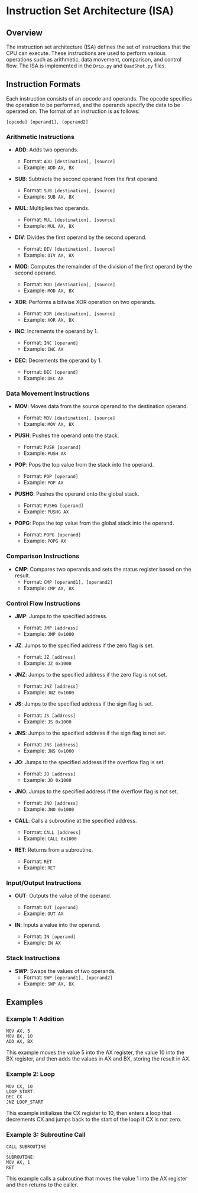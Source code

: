 # Instruction Set Architecture (ISA)

## Overview

The instruction set architecture (ISA) defines the set of instructions that the CPU can execute. These instructions are used to perform various operations such as arithmetic, data movement, comparison, and control flow. The ISA is implemented in the `Drip.py` and `QuadShot.py` files.

## Instruction Formats

Each instruction consists of an opcode and operands. The opcode specifies the operation to be performed, and the operands specify the data to be operated on. The format of an instruction is as follows:

```
[opcode] [operand1], [operand2]
```

### Arithmetic Instructions

- **ADD**: Adds two operands.
  - Format: `ADD [destination], [source]`
  - Example: `ADD AX, BX`

- **SUB**: Subtracts the second operand from the first operand.
  - Format: `SUB [destination], [source]`
  - Example: `SUB AX, BX`

- **MUL**: Multiplies two operands.
  - Format: `MUL [destination], [source]`
  - Example: `MUL AX, BX`

- **DIV**: Divides the first operand by the second operand.
  - Format: `DIV [destination], [source]`
  - Example: `DIV AX, BX`

- **MOD**: Computes the remainder of the division of the first operand by the second operand.
  - Format: `MOD [destination], [source]`
  - Example: `MOD AX, BX`

- **XOR**: Performs a bitwise XOR operation on two operands.
  - Format: `XOR [destination], [source]`
  - Example: `XOR AX, BX`

- **INC**: Increments the operand by 1.
  - Format: `INC [operand]`
  - Example: `INC AX`

- **DEC**: Decrements the operand by 1.
  - Format: `DEC [operand]`
  - Example: `DEC AX`

### Data Movement Instructions

- **MOV**: Moves data from the source operand to the destination operand.
  - Format: `MOV [destination], [source]`
  - Example: `MOV AX, BX`

- **PUSH**: Pushes the operand onto the stack.
  - Format: `PUSH [operand]`
  - Example: `PUSH AX`

- **POP**: Pops the top value from the stack into the operand.
  - Format: `POP [operand]`
  - Example: `POP AX`

- **PUSHG**: Pushes the operand onto the global stack.
  - Format: `PUSHG [operand]`
  - Example: `PUSHG AX`

- **POPG**: Pops the top value from the global stack into the operand.
  - Format: `POPG [operand]`
  - Example: `POPG AX`

### Comparison Instructions

- **CMP**: Compares two operands and sets the status register based on the result.
  - Format: `CMP [operand1], [operand2]`
  - Example: `CMP AX, BX`

### Control Flow Instructions

- **JMP**: Jumps to the specified address.
  - Format: `JMP [address]`
  - Example: `JMP 0x1000`

- **JZ**: Jumps to the specified address if the zero flag is set.
  - Format: `JZ [address]`
  - Example: `JZ 0x1000`

- **JNZ**: Jumps to the specified address if the zero flag is not set.
  - Format: `JNZ [address]`
  - Example: `JNZ 0x1000`

- **JS**: Jumps to the specified address if the sign flag is set.
  - Format: `JS [address]`
  - Example: `JS 0x1000`

- **JNS**: Jumps to the specified address if the sign flag is not set.
  - Format: `JNS [address]`
  - Example: `JNS 0x1000`

- **JO**: Jumps to the specified address if the overflow flag is set.
  - Format: `JO [address]`
  - Example: `JO 0x1000`

- **JNO**: Jumps to the specified address if the overflow flag is not set.
  - Format: `JNO [address]`
  - Example: `JNO 0x1000`

- **CALL**: Calls a subroutine at the specified address.
  - Format: `CALL [address]`
  - Example: `CALL 0x1000`

- **RET**: Returns from a subroutine.
  - Format: `RET`
  - Example: `RET`

### Input/Output Instructions

- **OUT**: Outputs the value of the operand.
  - Format: `OUT [operand]`
  - Example: `OUT AX`

- **IN**: Inputs a value into the operand.
  - Format: `IN [operand]`
  - Example: `IN AX`

### Stack Instructions

- **SWP**: Swaps the values of two operands.
  - Format: `SWP [operand1], [operand2]`
  - Example: `SWP AX, BX`

## Examples

### Example 1: Addition

```
MOV AX, 5
MOV BX, 10
ADD AX, BX
```

This example moves the value 5 into the AX register, the value 10 into the BX register, and then adds the values in AX and BX, storing the result in AX.

### Example 2: Loop

```
MOV CX, 10
LOOP_START:
DEC CX
JNZ LOOP_START
```

This example initializes the CX register to 10, then enters a loop that decrements CX and jumps back to the start of the loop if CX is not zero.

### Example 3: Subroutine Call

```
CALL SUBROUTINE
...
SUBROUTINE:
MOV AX, 1
RET
```

This example calls a subroutine that moves the value 1 into the AX register and then returns to the caller.
